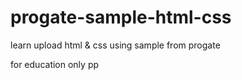 # progate-sample-html-css

learn upload html & css using sample from progate

for education only
pp
